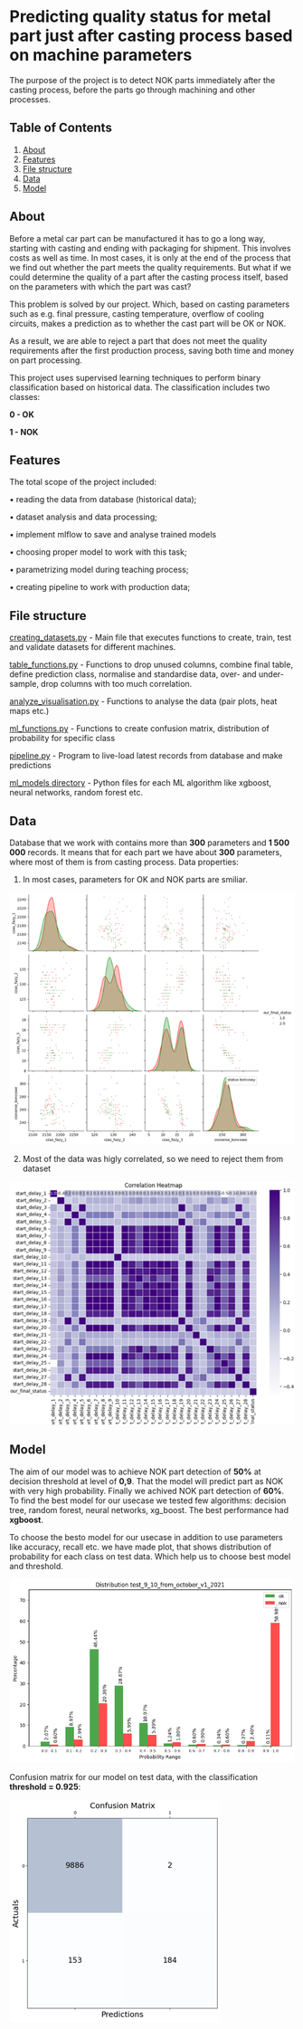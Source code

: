 # Predicting quality status for metal part just after casting process based on machine parameters

The purpose of the project is to detect NOK parts immediately after the casting process, before the parts go through machining and other processes.

## Table of Contents

1. [About](#about)
2. [Features](#features)
3. [File structure](#file-structure)
4. [Data](#data)
5. [Model](#model)

## About

Before a metal car part can be manufactured it has to go a long way, starting with casting and ending with packaging for shipment. This involves costs as well as time.  In most cases, it is only at the end of the process that we find out whether the part meets the quality requirements. But what if we could determine the quality of a part after the casting process itself, based on the parameters with which the part was cast?  

This problem is solved by our project. Which, based on casting parameters such as e.g. final pressure, casting temperature, overflow of cooling circuits, makes a prediction as to whether the cast part will be OK or NOK. 

As a result, we are able to reject a part that does not meet the quality requirements after the first production process, saving both time and money on part processing.

This project uses supervised learning techniques to perform binary classification based on historical data. The classification includes two classes: 

**0 - OK**

**1 - NOK**

## Features

The total scope of the project included:

• reading the data from database (historical data);

• dataset analysis and data processing;

• implement mlflow to save and analyse trained models

• choosing proper model to work with this task;

• parametrizing model during teaching process;

• creating pipeline to work with production data;


## File structure

[creating_datasets.py](src/creating_datasets.py) - Main file that executes functions to create, train, test and validate datasets for different machines.

[table_functions.py](src/table_functions.py) - Functions to drop unused columns, combine final table, define prediction class, normalise and standardise data, over- and under-sample, drop columns with too much correlation.

[analyze_visualisation.py](src/analyze_visualisation.py) - Functions to analyse the data (pair plots, heat maps etc.)

[ml_functions.py](src/ml_functions.py) - Functions to create confusion matrix, distribution of probability for specific class

[pipeline.py](src/pipeline.py) - Program to live-load latest records from database and make predictions

[ml_models directory](src/ml_models) - Python files for each ML algorithm like xgboost, neural networks, random forest etc.

## Data

Database that we work with contains more than **300** parameters and **1 500 000** records. It means that for each part we have about **300** parameters, where most of them is from casting process.
Data properties:

1. In most cases, parameters for OK and NOK parts are smiliar.

![Pairplot](src/plots/pairplot.png)

2. Most of the data was higly correlated, so we need to reject them from dataset

![Correlation heatmap](src/plots/corr_heatmap.png)

## Model

The aim of our model was to achieve NOK part detection of **50%** at decision threshold at level of **0,9**. That the model will predict part as NOK with very high probability. Finally we achived NOK part detection of **60%**. To find the best model for our usecase we tested few algorithms: decision tree, random forest, neural networks, xg_boost. The best performance had **xgboost**.

To choose the besto model for our usecase in addition to use parameters like accuracy, recall etc. we have made plot, that shows distribution of probability for each class on test data. Which help us to choose best model and threshold.

![Distribution of probability](src/plots/slupki.png)

Confusion matrix for our model on test data, with the classification **threshold = 0.925**: 

![Confusion matrix](src/plots/conf_matrix.png)


